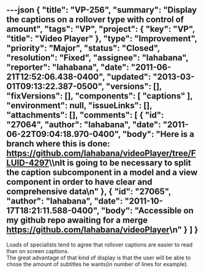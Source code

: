 ---json
{
  "title": "VP-256",
  "summary": "Display the captions on a rollover type with control of amount",
  "tags": "VP",
  "project": {
    "key": "VP",
    "title": "Video Player"
  },
  "type": "Improvement",
  "priority": "Major",
  "status": "Closed",
  "resolution": "Fixed",
  "assignee": "lahabana",
  "reporter": "lahabana",
  "date": "2011-06-21T12:52:06.438-0400",
  "updated": "2013-03-01T09:13:22.387-0500",
  "versions": [],
  "fixVersions": [],
  "components": [
    "captions"
  ],
  "environment": null,
  "issueLinks": [],
  "attachments": [],
  "comments": [
    {
      "id": "27064",
      "author": "lahabana",
      "date": "2011-06-22T09:04:18.970-0400",
      "body": "Here is a branch where this is done: <https://github.com/lahabana/videoPlayer/tree/FLUID-4297>\\\nIt is going to be necessary to split the caption subcomponent in a model and a view component in order to have clear and comprehensive data\n"
    },
    {
      "id": "27065",
      "author": "lahabana",
      "date": "2011-10-17T18:21:11.588-0400",
      "body": "Accessible on my github repo awaiting for a merge <https://github.com/lahabana/videoPlayer>\n"
    }
  ]
}
---
Loads of specialists tend to agree that rollover captions are easier to read than on screen captions. \
The great advantage of that kind of display is that the user will be able to chose the amount of subtitles he wants(in number of lines for example).

        